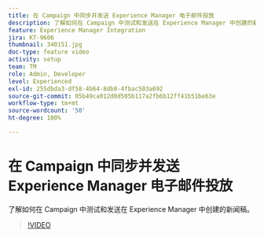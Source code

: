 ```yaml
---
title: 在 Campaign 中同步并发送 Experience Manager 电子邮件投放
description: 了解如何在 Campaign 中测试和发送在 Experience Manager 中创建的新闻稿。
feature: Experience Manager Integration
jira: KT-9606
thumbnail: 340151.jpg
doc-type: feature video
activity: setup
team: TM
role: Admin, Developer
level: Experienced
exl-id: 255dbda3-df58-4b64-8db8-4fbac503a692
source-git-commit: 05b49ca012d0d505b117a2fb6b12ff41b51be63e
workflow-type: tm+mt
source-wordcount: '50'
ht-degree: 100%

---
```


# 在 Campaign 中同步并发送 Experience Manager 电子邮件投放

了解如何在 Campaign 中测试和发送在 Experience Manager 中创建的新闻稿。

>[!VIDEO](https://video.tv.adobe.com/v/340151?quality=12&learn=on)
